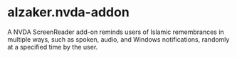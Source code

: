 # alzaker.nvda-addon 
 A NVDA ScreenReader add-on reminds users of  Islamic remembrances in multiple ways, such as spoken, audio, and Windows notifications, randomly at a specified time by the user.
